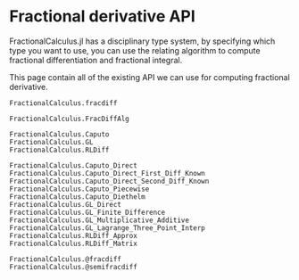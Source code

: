 # Fractional derivative API

FractionalCalculus.jl has a disciplinary type system, by specifying which type you want to use, you can use the relating algorithm to compute fractional differentiation and fractional integral. 

This page contain all of the existing API we can use for computing fractional derivative.

```@docs
FractionalCalculus.fracdiff
```

```@docs
FractionalCalculus.FracDiffAlg
```

```@docs
FractionalCalculus.Caputo
FractionalCalculus.GL
FractionalCalculus.RLDiff
```

```@docs
FractionalCalculus.Caputo_Direct
FractionalCalculus.Caputo_Direct_First_Diff_Known
FractionalCalculus.Caputo_Direct_Second_Diff_Known
FractionalCalculus.Caputo_Piecewise
FractionalCalculus.Caputo_Diethelm
FractionalCalculus.GL_Direct
FractionalCalculus.GL_Finite_Difference
FractionalCalculus.GL_Multiplicative_Additive
FractionalCalculus.GL_Lagrange_Three_Point_Interp
FractionalCalculus.RLDiff_Approx
FractionalCalculus.RLDiff_Matrix
```

```@docs
FractionalCalculus.@fracdiff
FractionalCalculus.@semifracdiff
```

